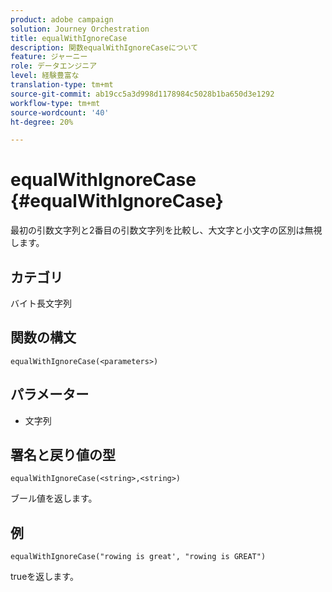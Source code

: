 ```yaml
---
product: adobe campaign
solution: Journey Orchestration
title: equalWithIgnoreCase
description: 関数equalWithIgnoreCaseについて
feature: ジャーニー
role: データエンジニア
level: 経験豊富な
translation-type: tm+mt
source-git-commit: ab19cc5a3d998d1178984c5028b1ba650d3e1292
workflow-type: tm+mt
source-wordcount: '40'
ht-degree: 20%

---
```



# equalWithIgnoreCase {#equalWithIgnoreCase}

最初の引数文字列と2番目の引数文字列を比較し、大文字と小文字の区別は無視します。

## カテゴリ

 バイト長文字列

## 関数の構文

`equalWithIgnoreCase(<parameters>)`

## パラメーター

* 文字列

## 署名と戻り値の型

`equalWithIgnoreCase(<string>,<string>)`

ブール値を返します。

## 例

`equalWithIgnoreCase("rowing is great', "rowing is GREAT")`

trueを返します。
